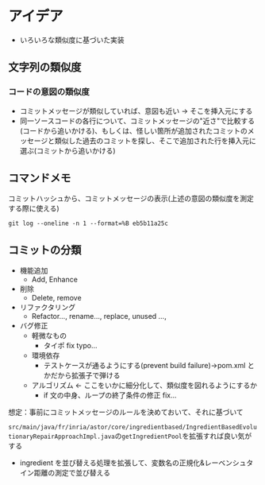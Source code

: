 # アイデア

- いろいろな類似度に基づいた実装

## 文字列の類似度

### コードの意図の類似度

- コミットメッセージが類似していれば、意図も近い → そこを挿入元にする
- 同一ソースコードの各行について、コミットメッセージの"近さ"で比較する(コードから追いかける)、もしくは、怪しい箇所が追加されたコミットのメッセージと類似した過去のコミットを探し、そこで追加された行を挿入元に選ぶ(コミットから追いかける)

## コマンドメモ

コミットハッシュから、コミットメッセージの表示(上述の意図の類似度を測定する際に使える)

```
git log --oneline -n 1 --format=%B eb5b11a25c
```

## コミットの分類

- 機能追加
  - Add, Enhance
- 削除
  - Delete, remove
- リファクタリング
  - Refactor…, rename…, replace, unused …,
- バグ修正
  - 軽微なもの
    - タイポ fix typo...
  - 環境依存
    - テストケースが通るようにする(prevent build failure)→pom.xml とかだから拡張子で弾ける
  - アルゴリズム ← ここをいかに細分化して、類似度を図れるようにするか
    - if 文の中身、ループの終了条件の修正 fix...

想定：事前にコミットメッセージのルールを決めておいて、それに基づいて

`src/main/java/fr/inria/astor/core/ingredientbased/IngredientBasedEvolutionaryRepairApproachImpl.java`の`getIngredientPool`を拡張すれば良い気がする

- ingredient を並び替える処理を拡張して、変数名の正規化&レーベンシュタイン距離の測定で並び替える
